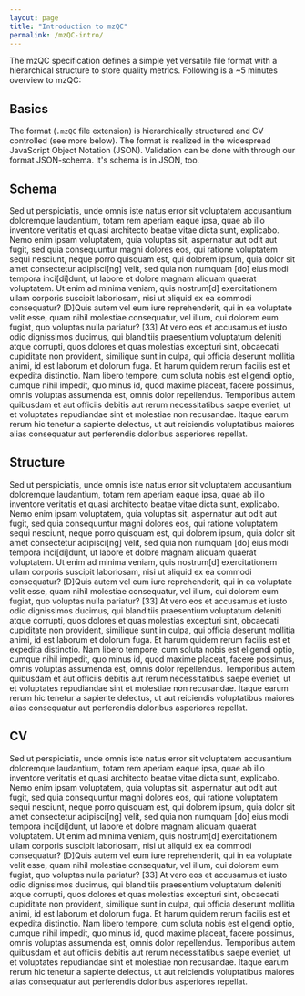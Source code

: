 ```yaml
---
layout: page
title: "Introduction to mzQC"
permalink: /mzQC-intro/
---
```


The mzQC specification defines a simple yet versatile file format with a hierarchical structure to store quality metrics. Following is a ~5 minutes overview to mzQC:

## Basics
The format (`.mzQC` file extension) is hierarchically structured and CV controlled (see more below).
The format is realized in the widespread JavaScript Object Notation (JSON). 
Validation can be done with through our format JSON-schema.
It's schema is in JSON, too.

## Schema
Sed ut perspiciatis, unde omnis iste natus error sit voluptatem accusantium 
doloremque laudantium, totam rem aperiam eaque ipsa, quae ab illo inventore 
veritatis et quasi architecto beatae vitae dicta sunt, explicabo. Nemo enim 
ipsam voluptatem, quia voluptas sit, aspernatur aut odit aut fugit, sed quia 
consequuntur magni dolores eos, qui ratione voluptatem sequi nesciunt, neque 
porro quisquam est, qui dolorem ipsum, quia dolor sit amet consectetur 
adipisci[ng] velit, sed quia non numquam [do] eius modi tempora inci[di]dunt, 
ut labore et dolore magnam aliquam quaerat voluptatem. Ut enim ad minima 
veniam, quis nostrum[d] exercitationem ullam corporis suscipit laboriosam, nisi 
ut aliquid ex ea commodi consequatur? [D]Quis autem vel eum iure reprehenderit, 
qui in ea voluptate velit esse, quam nihil molestiae consequatur, vel illum, 
qui dolorem eum fugiat, quo voluptas nulla pariatur? [33] At vero eos et 
accusamus et iusto odio dignissimos ducimus, qui blanditiis praesentium 
voluptatum deleniti atque corrupti, quos dolores et quas molestias excepturi 
sint, obcaecati cupiditate non provident, similique sunt in culpa, qui officia 
deserunt mollitia animi, id est laborum et dolorum fuga. Et harum quidem rerum 
facilis est et expedita distinctio. Nam libero tempore, cum soluta nobis est 
eligendi optio, cumque nihil impedit, quo minus id, quod maxime placeat, facere 
possimus, omnis voluptas assumenda est, omnis dolor repellendus. Temporibus 
autem quibusdam et aut officiis debitis aut rerum necessitatibus saepe eveniet, 
ut et voluptates repudiandae sint et molestiae non recusandae. Itaque earum 
rerum hic tenetur a sapiente delectus, ut aut reiciendis voluptatibus maiores 
alias consequatur aut perferendis doloribus asperiores repellat.

## Structure
Sed ut perspiciatis, unde omnis iste natus error sit voluptatem accusantium 
doloremque laudantium, totam rem aperiam eaque ipsa, quae ab illo inventore 
veritatis et quasi architecto beatae vitae dicta sunt, explicabo. Nemo enim 
ipsam voluptatem, quia voluptas sit, aspernatur aut odit aut fugit, sed quia 
consequuntur magni dolores eos, qui ratione voluptatem sequi nesciunt, neque 
porro quisquam est, qui dolorem ipsum, quia dolor sit amet consectetur 
adipisci[ng] velit, sed quia non numquam [do] eius modi tempora inci[di]dunt, 
ut labore et dolore magnam aliquam quaerat voluptatem. Ut enim ad minima 
veniam, quis nostrum[d] exercitationem ullam corporis suscipit laboriosam, nisi 
ut aliquid ex ea commodi consequatur? [D]Quis autem vel eum iure reprehenderit, 
qui in ea voluptate velit esse, quam nihil molestiae consequatur, vel illum, 
qui dolorem eum fugiat, quo voluptas nulla pariatur? [33] At vero eos et 
accusamus et iusto odio dignissimos ducimus, qui blanditiis praesentium 
voluptatum deleniti atque corrupti, quos dolores et quas molestias excepturi 
sint, obcaecati cupiditate non provident, similique sunt in culpa, qui officia 
deserunt mollitia animi, id est laborum et dolorum fuga. Et harum quidem rerum 
facilis est et expedita distinctio. Nam libero tempore, cum soluta nobis est 
eligendi optio, cumque nihil impedit, quo minus id, quod maxime placeat, facere 
possimus, omnis voluptas assumenda est, omnis dolor repellendus. Temporibus 
autem quibusdam et aut officiis debitis aut rerum necessitatibus saepe eveniet, 
ut et voluptates repudiandae sint et molestiae non recusandae. Itaque earum 
rerum hic tenetur a sapiente delectus, ut aut reiciendis voluptatibus maiores 
alias consequatur aut perferendis doloribus asperiores repellat.


## CV
Sed ut perspiciatis, unde omnis iste natus error sit voluptatem accusantium 
doloremque laudantium, totam rem aperiam eaque ipsa, quae ab illo inventore 
veritatis et quasi architecto beatae vitae dicta sunt, explicabo. Nemo enim 
ipsam voluptatem, quia voluptas sit, aspernatur aut odit aut fugit, sed quia 
consequuntur magni dolores eos, qui ratione voluptatem sequi nesciunt, neque 
porro quisquam est, qui dolorem ipsum, quia dolor sit amet consectetur 
adipisci[ng] velit, sed quia non numquam [do] eius modi tempora inci[di]dunt, 
ut labore et dolore magnam aliquam quaerat voluptatem. Ut enim ad minima 
veniam, quis nostrum[d] exercitationem ullam corporis suscipit laboriosam, nisi 
ut aliquid ex ea commodi consequatur? [D]Quis autem vel eum iure reprehenderit, 
qui in ea voluptate velit esse, quam nihil molestiae consequatur, vel illum, 
qui dolorem eum fugiat, quo voluptas nulla pariatur? [33] At vero eos et 
accusamus et iusto odio dignissimos ducimus, qui blanditiis praesentium 
voluptatum deleniti atque corrupti, quos dolores et quas molestias excepturi 
sint, obcaecati cupiditate non provident, similique sunt in culpa, qui officia 
deserunt mollitia animi, id est laborum et dolorum fuga. Et harum quidem rerum 
facilis est et expedita distinctio. Nam libero tempore, cum soluta nobis est 
eligendi optio, cumque nihil impedit, quo minus id, quod maxime placeat, facere 
possimus, omnis voluptas assumenda est, omnis dolor repellendus. Temporibus 
autem quibusdam et aut officiis debitis aut rerum necessitatibus saepe eveniet, 
ut et voluptates repudiandae sint et molestiae non recusandae. Itaque earum 
rerum hic tenetur a sapiente delectus, ut aut reiciendis voluptatibus maiores 
alias consequatur aut perferendis doloribus asperiores repellat.

